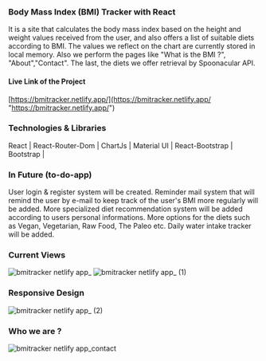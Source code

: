 ### Body Mass Index (BMI) Tracker with React

It is a site that calculates the body mass index based on the height and weight values received from the user, and also offers a list of suitable diets according to BMI.
The values we reflect on the chart are currently stored in local memory. 
Also we perform the pages like "What is the BMI ?", "About","Contact". 
The last, the diets we offer retrieval by Spoonacular API.

#### Live Link of the Project

[https://bmitracker.netlify.app/](https://bmitracker.netlify.app/ "https://bmitracker.netlify.app/")

### Technologies & Libraries

React | React-Router-Dom | ChartJs | Material UI | React-Bootstrap | Bootstrap | 

### In Future (to-do-app)

User login & register system will be created.
Reminder mail system that will remind the user by e-mail to keep track of the user's BMI more regularly will be added.
More specialized diet recommendation system will be added according to users personal informations.
More options for the diets such as Vegan, Vegetarian, Raw Food, The Paleo etc.
Daily water intake tracker will be added.

### Current Views 

![bmitracker netlify app_](https://user-images.githubusercontent.com/71180513/109404898-b0423780-797b-11eb-967d-65427956cbc9.png)
![bmitracker netlify app_ (1)](https://user-images.githubusercontent.com/71180513/109404922-eaabd480-797b-11eb-9f1c-33177c9c6222.png)

### Responsive Design

![bmitracker netlify app_ (2)](https://user-images.githubusercontent.com/71180513/109404942-234bae00-797c-11eb-9482-545eb0fb9d39.png)

### Who we are ?

![bmitracker netlify app_contact](https://user-images.githubusercontent.com/71180513/109404877-838e2000-797b-11eb-8cda-f9e87ceb6c6b.png)
